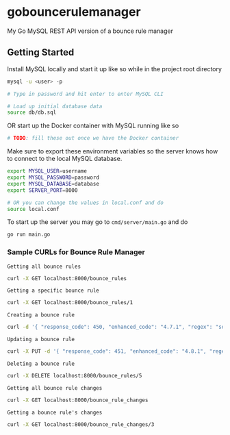 # gobouncerulemanager

My Go MySQL REST API version of a bounce rule manager

## Getting Started

Install MySQL locally and start it up like so while in the project root directory

```bash
mysql -u <user> -p

# Type in password and hit enter to enter MySQL CLI

# Load up initial database data
source db/db.sql

```

OR start up the Docker container with MySQL running like so

```bash
# TODO: fill these out once we have the Docker container
```

Make sure to export these environment variables so the server knows how to connect to the local MySQL database.

```bash
export MYSQL_USER=username
export MYSQL_PASSWORD=password
export MYSQL_DATABASE=database
export SERVER_PORT=8000

# OR you can change the values in local.conf and do
source local.conf
```

To start up the server you may go to `cmd/server/main.go` and do

```bash
go run main.go
```

### Sample CURLs for Bounce Rule Manager

`Getting all bounce rules`

```bash
curl -X GET localhost:8000/bounce_rules
```

`Getting a specific bounce rule`

```bash
curl -X GET localhost:8000/bounce_rules/1
```

`Creating a bounce rule`

```bash
curl -d '{ "response_code": 450, "enhanced_code": "4.7.1", "regex": "someregex", "priority": 0, "description": "some description", "bounce_action": "no_action"}' -H 'Content-Type: application/json' localhost:8000/bounce_rules
```

`Updating a bounce rule`

```bash
curl -X PUT -d '{ "response_code": 451, "enhanced_code": "4.8.1", "regex": "somenewregex", "priority": 0, "description": "some description", "bounce_action": "no_action"}' -H 'Content-Type: application/json' localhost:8000/bounce_rules/5
```

`Deleting a bounce rule`

```bash
curl -X DELETE localhost:8000/bounce_rules/5
```

`Getting all bounce rule changes`

```bash
curl -X GET localhost:8000/bounce_rule_changes
```

`Getting a bounce rule's changes`

```bash
curl -X GET localhost:8000/bounce_rule_changes/3
```
